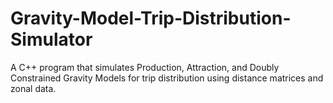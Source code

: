 # Gravity-Model-Trip-Distribution-Simulator
A C++ program that simulates Production, Attraction, and Doubly Constrained Gravity Models for trip distribution using distance matrices and zonal data.
